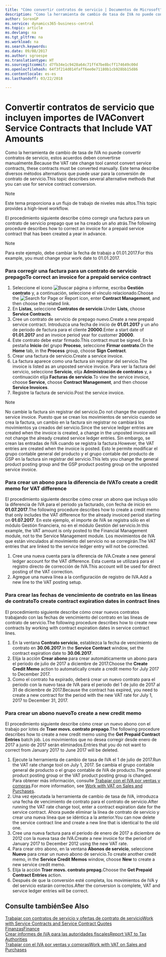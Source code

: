 ```yaml
---
title: "Cómo convertir contratos de servicio | Documentos de Microsoft"
description: "Como la herramienta de cambio de tasa de IVA no puede convertir contratos de servicio, estos acuerdos deben convertirse manualmente. Este tema describe diversos métodos alternativos que puede usar para la conversión de contrato de servicio."
author: SorenGP
ms.service: dynamics365-business-central
ms.topic: article
ms.devlang: na
ms.tgt_pltfrm: na
ms.workload: na
ms.search.keywords: 
ms.date: 09/08/2017
ms.author: sgroespe
ms.translationtype: HT
ms.sourcegitcommit: d7fb34e1c9428a64c71ff47be8bcff174649c00d
ms.openlocfilehash: 64f3f214d014faff6ee0e71180b1cb928bb15d86
ms.contentlocale: es-es
ms.lasthandoff: 03/22/2018

---
```

# <a name="convert-service-contracts-that-include-vat-amounts"></a><span data-ttu-id="2e41b-104">Convertir contratos de servicio que incluyen importes de IVA</span><span class="sxs-lookup"><span data-stu-id="2e41b-104">Convert Service Contracts that Include VAT Amounts</span></span>
<span data-ttu-id="2e41b-105">Como la herramienta de cambio de tasa de IVA no puede convertir contratos de servicio, estos acuerdos deben convertirse manualmente.</span><span class="sxs-lookup"><span data-stu-id="2e41b-105">Because the VAT rate change tool cannot convert service contracts, these contracts must be converted manually.</span></span> <span data-ttu-id="2e41b-106">Este tema describe diversos métodos alternativos que puede usar para la conversión de contrato de servicio.</span><span class="sxs-lookup"><span data-stu-id="2e41b-106">This topic describes several alternative methods that you can use for service contract conversion.</span></span>  

> [!NOTE]  
>  <span data-ttu-id="2e41b-107">Este tema proporciona a un flujo de trabajo de niveles más altos.</span><span class="sxs-lookup"><span data-stu-id="2e41b-107">This topic provides a high-level workflow.</span></span>  

 <span data-ttu-id="2e41b-108">El procedimiento siguiente describe cómo corregir una factura para un contrato de servicio prepago que se ha creado un año atrás.</span><span class="sxs-lookup"><span data-stu-id="2e41b-108">The following procedure describes how to correct an invoice for a prepaid service contract that has been created a year in advance.</span></span>  

> [!NOTE]  
>  <span data-ttu-id="2e41b-109">Para este ejemplo, debe cambiar la fecha de trabajo a 01.01.2017.</span><span class="sxs-lookup"><span data-stu-id="2e41b-109">For this example, you must change your work date to 01.01.2017.</span></span>  

### <a name="to-correct-an-invoice-for-a-prepaid-service-contract"></a><span data-ttu-id="2e41b-110">Para corregir una factura para un contrato de servicio prepago</span><span class="sxs-lookup"><span data-stu-id="2e41b-110">To correct an invoice for a prepaid service contract</span></span>  
1. <span data-ttu-id="2e41b-111">Seleccione el icono ![Buscar página o informe](media/ui-search/search_small.png "icono Buscar página o informe"), escriba **Gestión contrato** y, a continuación, seleccione el vínculo relacionado.</span><span class="sxs-lookup"><span data-stu-id="2e41b-111">Choose the ![Search for Page or Report](media/ui-search/search_small.png "Search for Page or Report icon") icon, enter **Contract Management**, and then choose the related link.</span></span>  
2. <span data-ttu-id="2e41b-112">En **Listas**, seleccione **Contratos de servicio**.</span><span class="sxs-lookup"><span data-stu-id="2e41b-112">Under **Lists**, choose **Service Contracts**.</span></span>  
3. <span data-ttu-id="2e41b-113">Cree un contrato de servicio de prepago nuevo.</span><span class="sxs-lookup"><span data-stu-id="2e41b-113">Create a new prepaid service contract.</span></span> <span data-ttu-id="2e41b-114">Introduzca una fecha de inicio de **01.01.2017** y un año de periodo de factura para el cliente **20000**.</span><span class="sxs-lookup"><span data-stu-id="2e41b-114">Enter a start date of **01.01.2017** and an invoice period year for customer **20000**.</span></span>  
4. <span data-ttu-id="2e41b-115">Este contrato debe estar firmado.</span><span class="sxs-lookup"><span data-stu-id="2e41b-115">This contract must be signed.</span></span> <span data-ttu-id="2e41b-116">En la pestaña **Inicio** del grupo **Proceso**, seleccione **Firmar contrato**.</span><span class="sxs-lookup"><span data-stu-id="2e41b-116">On the **Home** tab, in the **Process** group, choose **Sign Contract**.</span></span>  
5. <span data-ttu-id="2e41b-117">Crear una factura de servicio.</span><span class="sxs-lookup"><span data-stu-id="2e41b-117">Create a service invoice.</span></span>
6. <span data-ttu-id="2e41b-118">La factura aparece como una factura sin registrar del servicio.</span><span class="sxs-lookup"><span data-stu-id="2e41b-118">The invoice is listed as an unposted service invoice.</span></span> <span data-ttu-id="2e41b-119">Para ver la factura del servicio, seleccione **Servicio**, elija **Administración de contratos** y, a continuación elija **Facturas de servicio**.</span><span class="sxs-lookup"><span data-stu-id="2e41b-119">To view the service invoice, choose **Service**, choose **Contract Management**, and then choose **Service Invoices**.</span></span>  
7. <span data-ttu-id="2e41b-120">Registre la factura de servicio.</span><span class="sxs-lookup"><span data-stu-id="2e41b-120">Post the service invoice.</span></span>  

> [!NOTE]  
>  <span data-ttu-id="2e41b-121">No cambie la factura sin registrar del servicio.</span><span class="sxs-lookup"><span data-stu-id="2e41b-121">Do not change the unposted service invoice.</span></span> <span data-ttu-id="2e41b-122">Puesto que se crean los movimientos de servicio cuando se crea la factura, un cambio en la factura sin registrar no cambiará los movimientos ya creados del servicio.</span><span class="sxs-lookup"><span data-stu-id="2e41b-122">Since the service ledger entries are created when the invoice is created, a change in the unposted invoice will not change the already created service ledger entries.</span></span> <span data-ttu-id="2e41b-123">Sin embargo, se crean las entradas de IVA cuando se registra la factura.</span><span class="sxs-lookup"><span data-stu-id="2e41b-123">However, the VAT entries are created when the invoice is posted.</span></span> <span data-ttu-id="2e41b-124">Esto le permite modificar el grupo contable general del producto y el grupo contable del producto de GSP en la factura sin registrar del servicio.</span><span class="sxs-lookup"><span data-stu-id="2e41b-124">This lets you change the general product posting group and the GSP product posting group on the unposted service invoice.</span></span>  

### <a name="to-create-a-credit-memo-for-vat-difference"></a><span data-ttu-id="2e41b-125">Para crear un abono para la diferencia de IVA</span><span class="sxs-lookup"><span data-stu-id="2e41b-125">To create a credit memo for VAT difference</span></span>  
<span data-ttu-id="2e41b-126">El procedimiento siguiente describe cómo crear un abono que incluya sólo la diferencia de IVA para el periodo ya facturado, con fecha de inicio en **01.07.2017**.</span><span class="sxs-lookup"><span data-stu-id="2e41b-126">The following procedure describes how to create a credit memo that only includes the VAT difference for the already invoiced period starting on **01.07.2017**.</span></span> <span data-ttu-id="2e41b-127">En este ejemplo, el importe de IVA se registra sólo en el módulo Gestión financiera, no en el módulo Gestión del servicio.</span><span class="sxs-lookup"><span data-stu-id="2e41b-127">In this example, the VAT amount is only posted to the Financial Management module, not to the Service Management module.</span></span> <span data-ttu-id="2e41b-128">Los movimientos de IVA que están vinculados al movimiento del servicio no se corregirán.</span><span class="sxs-lookup"><span data-stu-id="2e41b-128">The VAT entries that are linked to the service ledger entry will not be corrected.</span></span>  

1. <span data-ttu-id="2e41b-129">Cree una nueva cuenta para la diferencia de IVA.</span><span class="sxs-lookup"><span data-stu-id="2e41b-129">Create a new general ledger account for the VAT difference.</span></span> <span data-ttu-id="2e41b-130">Esta cuenta se utilizará para el registro directo de corrección de IVA.</span><span class="sxs-lookup"><span data-stu-id="2e41b-130">This account will be used for direct posting of the VAT correction.</span></span>  
2. <span data-ttu-id="2e41b-131">Agregue una nueva línea a la configuración de registro de IVA.</span><span class="sxs-lookup"><span data-stu-id="2e41b-131">Add a new line to the VAT posting setup.</span></span>  

### <a name="to-create-contract-expiration-dates-in-contract-lines"></a><span data-ttu-id="2e41b-132">Para crear las fechas de vencimiento de contrato en las líneas de contrato</span><span class="sxs-lookup"><span data-stu-id="2e41b-132">To create contract expiration dates in contract lines</span></span>  
<span data-ttu-id="2e41b-133">El procedimiento siguiente describe cómo crear nuevos contratos trabajando con las fechas de vencimiento del contrato en las líneas de contrato de servicio.</span><span class="sxs-lookup"><span data-stu-id="2e41b-133">The following procedure describes how to create new contracts by working with contract expiration dates in service contract lines.</span></span>  

1. <span data-ttu-id="2e41b-134">En la ventana **Contrato servicio**, establezca la fecha de vencimiento de contrato en **30.06.2017**.</span><span class="sxs-lookup"><span data-stu-id="2e41b-134">In the **Service Contract** window, set the contract expiration date to **30.06.2017**.</span></span>  
2. <span data-ttu-id="2e41b-135">Elija la acción **Crear abono** para crear automáticamente un abono para el periodo de julio de 2017 a diciembre de 2017.</span><span class="sxs-lookup"><span data-stu-id="2e41b-135">Choose the **Create Credit Memo** action to automatically create a credit memo for July 2017 to December 2017.</span></span>  
3. <span data-ttu-id="2e41b-136">Como el contrato ha expirado, deberá crear un nuevo contrato para el periodo con la nuevo tasa de IVA para el periodo del 1 de julio de 2017 al 31 de diciembre de 2017.</span><span class="sxs-lookup"><span data-stu-id="2e41b-136">Because the contract has expired, you need to create a new contract for the period with the new VAT rate for July 1, 2017 to December 31, 2017.</span></span>  

### <a name="to-create-a-new-credit-memo"></a><span data-ttu-id="2e41b-137">Para crear un abono nuevo</span><span class="sxs-lookup"><span data-stu-id="2e41b-137">To create a new credit memo</span></span>  
<span data-ttu-id="2e41b-138">El procedimiento siguiente describe cómo crear un nuevo abono con el trabajo por lotes de **Traer movs. contrato prepago**.</span><span class="sxs-lookup"><span data-stu-id="2e41b-138">The following procedure describes how to create a new credit memo using the **Get Prepaid Contract Entries** batch job.</span></span> <span data-ttu-id="2e41b-139">Los movimientos que no desea corregir desde enero de 2017 a junio de 2017 serán eliminados.</span><span class="sxs-lookup"><span data-stu-id="2e41b-139">Entries that you do not want to correct from January 2017 to June 2017 will be deleted.</span></span>  

1. <span data-ttu-id="2e41b-140">Ejecute la herramienta de cambio de tasa de IVA el 1 de julio de 2017.</span><span class="sxs-lookup"><span data-stu-id="2e41b-140">Run the VAT rate change tool on July 1, 2017.</span></span> <span data-ttu-id="2e41b-141">Se cambia el grupo contable general de producto o el grupo contable de IVA de producto.</span><span class="sxs-lookup"><span data-stu-id="2e41b-141">The general product posting group or the VAT product posting group is changed.</span></span> <span data-ttu-id="2e41b-142">Para obtener más información, consulte [Trabajar con el IVA por ventas y compras](finance-work-with-vat.md).</span><span class="sxs-lookup"><span data-stu-id="2e41b-142">For more information, see [Work with VAT on Sales and Purchases](finance-work-with-vat.md).</span></span>  
2. <span data-ttu-id="2e41b-143">Una vez ejecutada la herramienta de cambio de tasa de IVA, introduzca una fecha de vencimiento de contrato para el contrato de servicio.</span><span class="sxs-lookup"><span data-stu-id="2e41b-143">After running the VAT rate change tool, enter a contract expiration date for the service contract.</span></span> <span data-ttu-id="2e41b-144">Ahora puede eliminar la línea de contrato de servicio y crear una nueva línea que se idéntica a la anterior.</span><span class="sxs-lookup"><span data-stu-id="2e41b-144">You can now delete the service contract line and create a new line that is identical to the old one.</span></span>  
3. <span data-ttu-id="2e41b-145">Cree una nueva factura para el periodo de enero de 2017 a diciembre de 2012 con la nueva tasa de IVA.</span><span class="sxs-lookup"><span data-stu-id="2e41b-145">Create a new invoice for the period of January 2017 to December 2012 using the new VAT rate.</span></span>  
4. <span data-ttu-id="2e41b-146">Para crear otro abono, en la ventana **Abonos de servicio**, seleccione **Nuevo** para crear un nuevo abono de servicio.</span><span class="sxs-lookup"><span data-stu-id="2e41b-146">To create another credit memo, in the **Service Credit Memos** window, choose **New** to create a new service credit memo.</span></span>  
5. <span data-ttu-id="2e41b-147">Elija la acción **Traer movs. contrato prepag.**</span><span class="sxs-lookup"><span data-stu-id="2e41b-147">Choose the **Get Prepaid Contract Entries** action.</span></span>  
6. <span data-ttu-id="2e41b-148">Después de que la conversión esté completa, los movimientos de IVA y del servicio estarán correctos.</span><span class="sxs-lookup"><span data-stu-id="2e41b-148">After the conversion is complete, VAT and service ledger entries will be correct.</span></span>  

## <a name="see-also"></a><span data-ttu-id="2e41b-149">Consulte también</span><span class="sxs-lookup"><span data-stu-id="2e41b-149">See Also</span></span>  
[<span data-ttu-id="2e41b-150">Trabajar con contratos de servicio y ofertas de contrato de servicio</span><span class="sxs-lookup"><span data-stu-id="2e41b-150">Work with Service Contracts and Service Contract Quotes</span></span>](service-how-to-create-service-contracts-and-service-contract-quotes.md)  
[<span data-ttu-id="2e41b-151">Finanzas</span><span class="sxs-lookup"><span data-stu-id="2e41b-151">Finance</span></span>](finance.md)  
[<span data-ttu-id="2e41b-152">Crear informes de IVA para las autoridades fiscales</span><span class="sxs-lookup"><span data-stu-id="2e41b-152">Report VAT to Tax Authorities</span></span>](finance-how-report-vat.md)  
[<span data-ttu-id="2e41b-153">Trabajar con el IVA por ventas y compras</span><span class="sxs-lookup"><span data-stu-id="2e41b-153">Work with VAT on Sales and Purchases</span></span>](finance-work-with-vat.md)  

